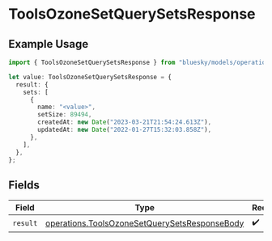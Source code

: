 # ToolsOzoneSetQuerySetsResponse

## Example Usage

```typescript
import { ToolsOzoneSetQuerySetsResponse } from "bluesky/models/operations";

let value: ToolsOzoneSetQuerySetsResponse = {
  result: {
    sets: [
      {
        name: "<value>",
        setSize: 89494,
        createdAt: new Date("2023-03-21T21:54:24.613Z"),
        updatedAt: new Date("2022-01-27T15:32:03.858Z"),
      },
    ],
  },
};
```

## Fields

| Field                                                                                                          | Type                                                                                                           | Required                                                                                                       | Description                                                                                                    |
| -------------------------------------------------------------------------------------------------------------- | -------------------------------------------------------------------------------------------------------------- | -------------------------------------------------------------------------------------------------------------- | -------------------------------------------------------------------------------------------------------------- |
| `result`                                                                                                       | [operations.ToolsOzoneSetQuerySetsResponseBody](../../models/operations/toolsozonesetquerysetsresponsebody.md) | :heavy_check_mark:                                                                                             | N/A                                                                                                            |